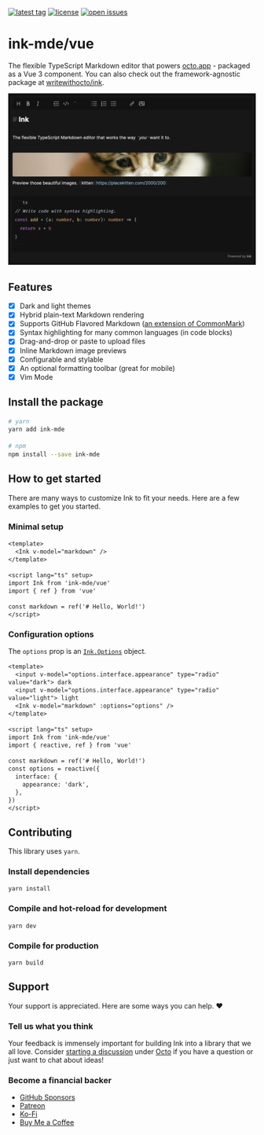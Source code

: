 [![latest tag](https://img.shields.io/github/v/tag/writewithocto/vue-ink?color=blue&label=latest%20tag&sort=semver)](https://github.com/writewithocto/vue-ink/releases)
[![license](https://img.shields.io/github/license/writewithocto/vue-ink)](https://github.com/writewithocto/vue-ink/blob/master/LICENSE)
[![open issues](https://img.shields.io/github/issues-raw/writewithocto/vue-ink)](https://github.com/writewithocto/vue-ink/issues)

# ink-mde/vue

The flexible TypeScript Markdown editor that powers [octo.app](https://octo.app) - packaged as a Vue 3 component. You can also check out the framework-agnostic package at [writewithocto/ink](https://github.com/writewithocto/ink).

![](screenshot.png)

## Features

- [x] Dark and light themes
- [x] Hybrid plain-text Markdown rendering
- [x] Supports GitHub Flavored Markdown ([an extension of CommonMark](https://github.github.com/gfm/#what-is-github-flavored-markdown-))
- [x] Syntax highlighting for many common languages (in code blocks)
- [x] Drag-and-drop or paste to upload files
- [x] Inline Markdown image previews
- [x] Configurable and stylable
- [x] An optional formatting toolbar (great for mobile)
- [x] Vim Mode

## Install the package

```bash
# yarn
yarn add ink-mde

# npm
npm install --save ink-mde
```

## How to get started

There are many ways to customize Ink to fit your needs. Here are a few examples to get you started.

### Minimal setup

```vue
<template>
  <Ink v-model="markdown" />
</template>

<script lang="ts" setup>
import Ink from 'ink-mde/vue'
import { ref } from 'vue'

const markdown = ref('# Hello, World!')
</script>
```

### Configuration options

The `options` prop is an [`Ink.Options`](https://github.com/writewithocto/ink) object.

```vue
<template>
  <input v-model="options.interface.appearance" type="radio" value="dark"> dark
  <input v-model="options.interface.appearance" type="radio" value="light"> light
  <Ink v-model="markdown" :options="options" />
</template>

<script lang="ts" setup>
import Ink from 'ink-mde/vue'
import { reactive, ref } from 'vue'

const markdown = ref('# Hello, World!')
const options = reactive({
  interface: {
    appearance: 'dark',
  },
})
</script>
```

## Contributing

This library uses `yarn`.

### Install dependencies

```shell
yarn install
```

### Compile and hot-reload for development

```shell
yarn dev
```

### Compile for production

```shell
yarn build
```

## Support

Your support is appreciated. Here are some ways you can help. ♥️

### Tell us what you think

Your feedback is immensely important for building Ink into a library that we all love. Consider [starting a discussion](https://github.com/writewithocto/octo/discussions) under [Octo](https://github.com/writewithocto/octo) if you have a question or just want to chat about ideas!

### Become a financial backer

- [GitHub Sponsors](https://github.com/sponsors/voraciousdev)
- [Patreon](https://patreon.com/voraciousdev)
- [Ko-Fi](https://ko-fi.com/voraciousdev)
- [Buy Me a Coffee](https://www.buymeacoffee.com/voraciousdev)
